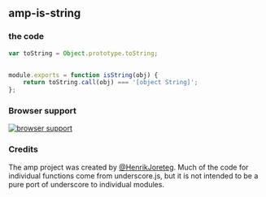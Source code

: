 ## amp-is-string


### the code

```javascript
var toString = Object.prototype.toString;


module.exports = function isString(obj) {
    return toString.call(obj) === '[object String]';
};
```

### Browser support

[![browser support](https://ci.testling.com/henrikjoreteg/amp-is-string.png)](https://ci.testling.com/ampersandjs/amp-is-string)

### Credits

The amp project was created by [@HenrikJoreteg](http://twitter.com/henrikjoreteg). Much of the code for individual functions come from underscore.js, but it is not intended to be a pure port of underscore to individual modules.